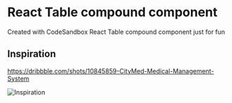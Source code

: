 # React Table compound component
Created with CodeSandbox
React Table compound component just for fun

## Inspiration 
https://dribbble.com/shots/10845859-CityMed-Medical-Management-System

![Inspiration](https://cdn.dribbble.com/users/371722/screenshots/10845859/media/3e561b7b87e67d9c23f1aeb914f8c32d.png)
